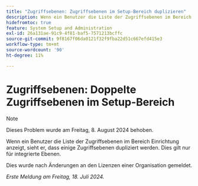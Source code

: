 ```yaml
---
title: "Zugriffsebenen: Zugriffsebenen im Setup-Bereich duplizieren"
description: Wenn ein Benutzer die Liste der Zugriffsebenen im Bereich Einrichtung anzeigt, sieht er, dass einige Zugriffsebenen dupliziert werden. Dies gilt nur für integrierte Ebenen.
hidefromtoc: true
feature: System Setup and Administration
exl-id: 26a131ae-91c9-4f81-baf5-7571213bcffc
source-git-commit: 9f8167f06da0121f32f9fba22d51c667efd415e3
workflow-type: tm+mt
source-wordcount: '90'
ht-degree: 11%

---
```


# Zugriffsebenen: Doppelte Zugriffsebenen im Setup-Bereich

>[!NOTE]
>
>Dieses Problem wurde am Freitag, 8. August 2024 behoben.

Wenn ein Benutzer die Liste der Zugriffsebenen im Bereich Einrichtung anzeigt, sieht er, dass einige Zugriffsebenen dupliziert werden. Dies gilt nur für integrierte Ebenen.

Dies wurde nach Änderungen an den Lizenzen einer Organisation gemeldet.

_Erste Meldung am Freitag, 18. Juli 2024._
